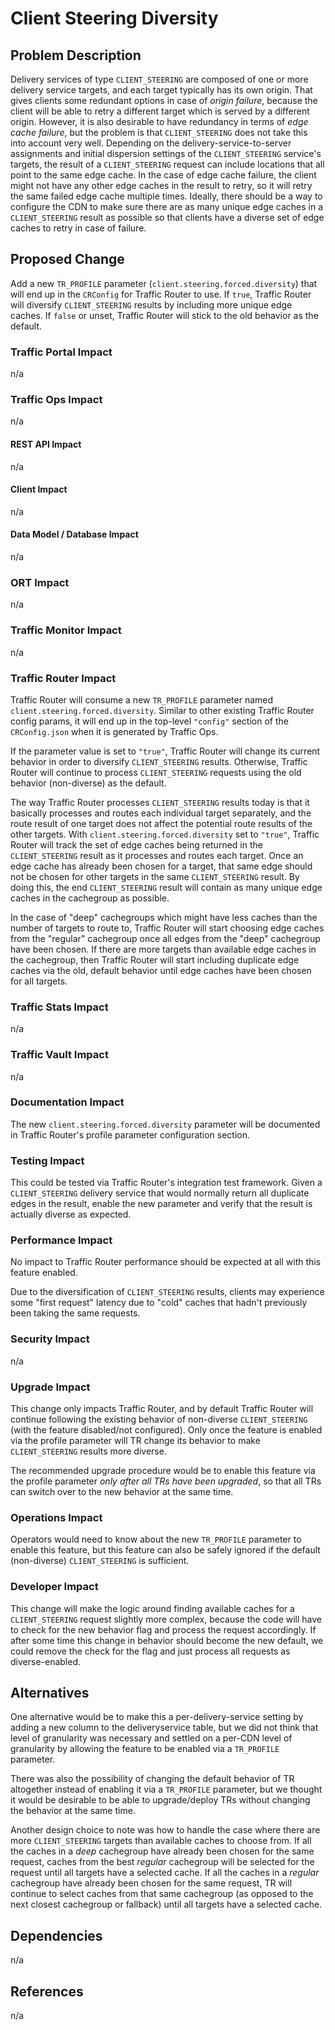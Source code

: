 # Client Steering Diversity

## Problem Description

Delivery services of type `CLIENT_STEERING` are composed of one or more
delivery service targets, and each target typically has its own origin. That
gives clients some redundant options in case of *origin failure*, because the
client will be able to retry a different target which is served by a different
origin.  However, it is also desirable to have redundancy in terms of *edge
cache failure*, but the problem is that `CLIENT_STEERING` does not take this
into account very well. Depending on the delivery-service-to-server
assignments and initial dispersion settings of the `CLIENT_STEERING` service's
targets, the result of a `CLIENT_STEERING` request can include locations that
all point to the same edge cache. In the case of edge cache failure, the client
might not have any other edge caches in the result to retry, so it will retry
the same failed edge cache multiple times. Ideally, there should be a way to
configure the CDN to make sure there are as many unique edge caches in a
`CLIENT_STEERING` result as possible so that clients have a diverse set of edge
caches to retry in case of failure.

## Proposed Change

Add a new `TR_PROFILE` parameter (`client.steering.forced.diversity`) that will
end up in the `CRConfig` for Traffic Router to use. If `true`, Traffic Router
will diversify `CLIENT_STEERING` results by including more unique edge caches.
If `false` or unset, Traffic Router will stick to the old behavior as the
default.

### Traffic Portal Impact

n/a

### Traffic Ops Impact

n/a

#### REST API Impact

n/a

#### Client Impact

n/a

#### Data Model / Database Impact

n/a

### ORT Impact

n/a

### Traffic Monitor Impact

n/a

### Traffic Router Impact

Traffic Router will consume a new `TR_PROFILE` parameter named
`client.steering.forced.diversity`. Similar to other existing Traffic Router
config params, it will end up in the top-level `"config"` section of the
`CRConfig.json` when it is generated by Traffic Ops.

If the parameter value is set to `"true"`, Traffic Router will change its
current behavior in order to diversify `CLIENT_STEERING` results. Otherwise,
Traffic Router will continue to process `CLIENT_STEERING` requests using the
old behavior (non-diverse) as the default.

The way Traffic Router processes `CLIENT_STEERING` results today is that it
basically processes and routes each individual target separately, and the route
result of one target does not affect the potential route results of the other
targets. With `client.steering.forced.diversity` set to `"true"`, Traffic Router
will track the set of edge caches being returned in the `CLIENT_STEERING`
result as it processes and routes each target. Once an edge cache has already
been chosen for a target, that same edge should not be chosen for other targets
in the same `CLIENT_STEERING` result. By doing this, the end `CLIENT_STEERING`
result will contain as many unique edge caches in the cachegroup as possible.

In the case of "deep" cachegroups which might have less caches than the number
of targets to route to, Traffic Router will start choosing edge caches from the
"regular" cachegroup once all edges from the "deep" cachegroup have been
chosen. If there are more targets than available edge caches in the cachegroup,
then Traffic Router will start including duplicate edge caches via the old,
default behavior until edge caches have been chosen for all targets.

### Traffic Stats Impact

n/a

### Traffic Vault Impact

n/a

### Documentation Impact

The new `client.steering.forced.diversity` parameter will be documented in
Traffic Router's profile parameter configuration section.

### Testing Impact

This could be tested via Traffic Router's integration test framework. Given a
`CLIENT_STEERING` delivery service that would normally return all duplicate
edges in the result, enable the new parameter and verify that the result is
actually diverse as expected.

### Performance Impact

No impact to Traffic Router performance should be expected at all with this
feature enabled.

Due to the diversification of `CLIENT_STEERING` results, clients may experience
some "first request" latency due to "cold" caches that hadn't previously been
taking the same requests.

### Security Impact

n/a

### Upgrade Impact

This change only impacts Traffic Router, and by default Traffic Router will
continue following the existing behavior of non-diverse `CLIENT_STEERING` (with
the feature disabled/not configured). Only once the feature is enabled via the
profile parameter will TR change its behavior to make `CLIENT_STEERING` results
more diverse.

The recommended upgrade procedure would be to enable this feature via the
profile parameter *only after all TRs have been upgraded*, so that all TRs can switch
over to the new behavior at the same time.

### Operations Impact

Operators would need to know about the new `TR_PROFILE` parameter to enable
this feature, but this feature can also be safely ignored if the default
(non-diverse) `CLIENT_STEERING` is sufficient.

### Developer Impact

This change will make the logic around finding available caches for a
`CLIENT_STEERING` request slightly more complex, because the code will have to
check for the new behavior flag and process the request accordingly. If after
some time this change in behavior should become the new default, we could
remove the check for the flag and just process all requests as diverse-enabled.

## Alternatives

One alternative would be to make this a per-delivery-service setting by adding
a new column to the deliveryservice table, but we did not think that level of
granularity was necessary and settled on a per-CDN level of granularity by
allowing the feature to be enabled via a `TR_PROFILE` parameter.

There was also the possibility of changing the default behavior of TR
altogether instead of enabling it via a `TR_PROFILE` parameter, but we thought
it would be desirable to be able to upgrade/deploy TRs without changing the
behavior at the same time.

Another design choice to note was how to handle the case where there are more
`CLIENT_STEERING` targets than available caches to choose from. If all the
caches in a *deep* cachegroup have already been chosen for the same request,
caches from the best *regular* cachegroup will be selected for the request
until all targets have a selected cache. If all the caches in a *regular*
cachegroup have already been chosen for the same request, TR will continue to
select caches from that same cachegroup (as opposed to the next closest
cachegroup or fallback) until all targets have a selected cache.

## Dependencies

n/a

## References

n/a
